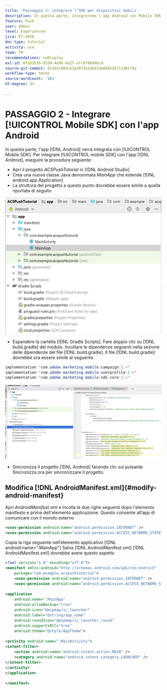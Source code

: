 ```yaml
---
title: 'Passaggio 2: integrare l’SDK per dispositivi mobili'
description: In questa parte, integreremo l’app Android con Mobile SDK. Integrare Mobile SDK con l’app Android
feature: Push
user: Admin
level: Experienced
jira: KT-4826
doc-type: tutorial
activity: use
team: TM
recommendations: noDisplay
exl-id: 0fa53536-8330-4e96-be2f-afc078609bcd
source-git-commit: 913d2c08dc63e2073b3abd1de6b6b16711d817da
workflow-type: tm+mt
source-wordcount: '161'
ht-degree: 3%

---
```


# PASSAGGIO 2 - Integrare [!UICONTROL Mobile SDK] con l&#39;app Android

In questa parte, l&#39;app [!DNL Android] verrà integrata con [!UICONTROL Mobile SDK]. Per integrare [!UICONTROL mobile SDK] con l&#39;app [!DNL Android], eseguire la procedura seguente:

* Apri il progetto *ACSPushTutorial* in [!DNL Android Studio]
* Crea una nuova classe Java denominata *MainApp* che estende [!DNL android.app.Application]
* La struttura del progetto a questo punto dovrebbe essere simile a quella riportata di seguito

![main-app](assets/android-main-app.PNG)

* Espandere la cartella [!DNL Gradle Scripts]. Fare doppio clic su [!DNL build.gradle] del modulo. Incollare le dipendenze seguenti nella sezione delle dipendenze del file [!DNL build.gradle]. Il file [!DNL build.gradle] dovrebbe ora essere simile al seguente

<!--
Removed `{.line-numbers}` below
-->

```java
implementation 'com.adobe.marketing.mobile:campaign:1.+'
implementation 'com.adobe.marketing.mobile:userprofile:1.+'
implementation 'com.adobe.marketing.mobile:sdk-core:1.+'
```

![modulo-gradle](assets/module-build-gradle.PNG)

* Sincronizza il progetto [!DNL Android] facendo clic sul pulsante Sincronizza ora per sincronizzare il progetto

## Modifica [!DNL AndroidManifest.xml]{#modify-android-manifest}

Apri *AndroidManifest.xml* e incolla le due righe seguenti dopo l&#39;elemento manifesto e prima dell&#39;elemento applicazione. Questo consente all’app di comunicare con il mondo esterno

<!--
Removed `{.line-numbers}` below
-->

```xml
<uses-permission android:name="android.permission.INTERNET" />
<uses-permission android:name="android.permission.ACCESS_NETWORK_STATE" />
```

Copia la riga seguente nell’elemento applicativo
[!DNL android:name=".MainApp"]
Salva [!DNL AndroidManifest.xml]
[!DNL AndroidManifest.xml] dovrebbe avere questo aspetto

<!--
Removed `{.line-numbers}` below
-->

```xml
<?xml version="1.0" encoding="utf-8"?>
<manifest xmlns:android="http://schemas.android.com/apk/res/android"
    package="com.example.acspushtutorial">
    <uses-permission android:name="android.permission.INTERNET" />
    <uses-permission android:name="android.permission.ACCESS_NETWORK_STATE" />

<application
    android:name=".MainApp"
    android:allowBackup="true"
    android:icon="@mipmap/ic_launcher"
    android:label="@string/app_name"
    android:roundIcon="@mipmap/ic_launcher_round"
    android:supportsRtl="true"
    android:theme="@style/AppTheme">

<activity android:name=".MainActivity">
<intent-filter>
    <action android:name="android.intent.action.MAIN" />
    <category android:name="android.intent.category.LAUNCHER" />
</intent-filter>
</activity>
</application>

</manifest>
```
